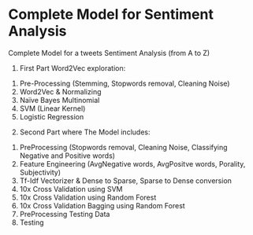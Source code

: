 # Complete Model for Sentiment Analysis
Complete Model for a tweets Sentiment Analysis (from A to Z)

1) First Part Word2Vec exploration:
  1. Pre-Processing (Stemming, Stopwords removal, Cleaning Noise)
  2. Word2Vec & Normalizing
  3. Naïve Bayes Multinomial
  4. SVM (Linear Kernel)
  5. Logistic Regression


2) Second Part where The Model includes:
  1. PreProcessing (Stopwords removal, Cleaning Noise, Classifying Negative and Positive words)
  2. Feature Engineering (AvgNegative words, AvgPositve words, Porality, Subjectivity)
  3. Tf-Idf Vectorizer & Dense to Sparse, Sparse to Dense conversion
  4. 10x Cross Validation using SVM
  5. 10x Cross Validation using Random Forest
  6. 10x Cross Validation Bagging using Random Forest
  7. PreProcessing Testing Data
  8. Testing
